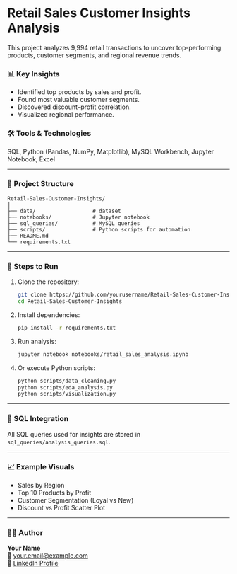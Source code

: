 # Retail Sales Customer Insights Analysis

This project analyzes 9,994 retail transactions to uncover top-performing products, customer segments, and regional revenue trends.

### 📊 Key Insights
- Identified top products by sales and profit.
- Found most valuable customer segments.
- Discovered discount–profit correlation.
- Visualized regional performance.

### 🛠 Tools & Technologies
SQL, Python (Pandas, NumPy, Matplotlib), MySQL Workbench, Jupyter Notebook, Excel

---

### 📂 Project Structure
```
Retail-Sales-Customer-Insights/
│
├── data/                  # dataset
├── notebooks/             # Jupyter notebook
├── sql_queries/           # MySQL queries
├── scripts/               # Python scripts for automation
├── README.md
└── requirements.txt
```

---

### 🚀 Steps to Run
1. Clone the repository:
   ```bash
   git clone https://github.com/yourusername/Retail-Sales-Customer-Insights.git
   cd Retail-Sales-Customer-Insights
   ```

2. Install dependencies:
   ```bash
   pip install -r requirements.txt
   ```

3. Run analysis:
   ```bash
   jupyter notebook notebooks/retail_sales_analysis.ipynb
   ```

4. Or execute Python scripts:
   ```bash
   python scripts/data_cleaning.py
   python scripts/eda_analysis.py
   python scripts/visualization.py
   ```

---

### 🧩 SQL Integration
All SQL queries used for insights are stored in `sql_queries/analysis_queries.sql`.

---

### 📈 Example Visuals
- Sales by Region
- Top 10 Products by Profit
- Customer Segmentation (Loyal vs New)
- Discount vs Profit Scatter Plot

---

### 👨‍💻 Author
**Your Name**  
📧 your.email@example.com  
📎 [LinkedIn Profile](https://linkedin.com/in/yourprofile)
